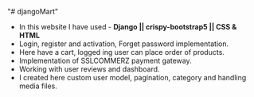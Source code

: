 "# djangoMart" 


- In this website I have used - **Django || crispy-bootstrap5 || CSS & HTML**
- Login, register and activation, Forget password implementation.
- Here have a cart, logged ing user can place order of products.
- Implementation of SSLCOMMERZ payment gateway.
- Working with user reviews and dashboard.
- I created here custom user model, pagination, category and handling media files.

